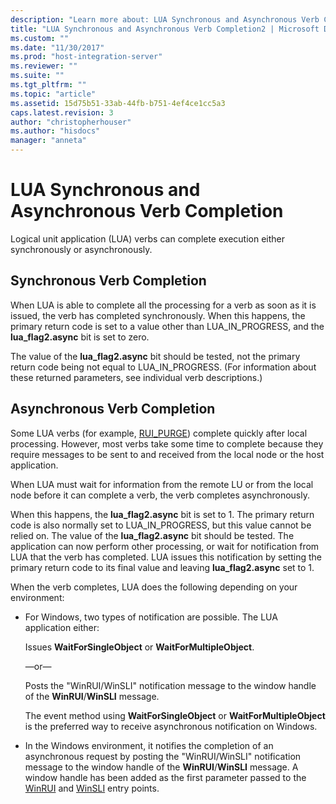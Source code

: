 ```yaml
---
description: "Learn more about: LUA Synchronous and Asynchronous Verb Completion"
title: "LUA Synchronous and Asynchronous Verb Completion2 | Microsoft Docs"
ms.custom: ""
ms.date: "11/30/2017"
ms.prod: "host-integration-server"
ms.reviewer: ""
ms.suite: ""
ms.tgt_pltfrm: ""
ms.topic: "article"
ms.assetid: 15d75b51-33ab-44fb-b751-4ef4ce1cc5a3
caps.latest.revision: 3
author: "christopherhouser"
ms.author: "hisdocs"
manager: "anneta"
---
```

# LUA Synchronous and Asynchronous Verb Completion
Logical unit application (LUA) verbs can complete execution either synchronously or asynchronously.  
  
## Synchronous Verb Completion  
 When LUA is able to complete all the processing for a verb as soon as it is issued, the verb has completed synchronously. When this happens, the primary return code is set to a value other than LUA_IN_PROGRESS, and the **lua_flag2.async** bit is set to zero.  
  
 The value of the **lua_flag2.async** bit should be tested, not the primary return code being not equal to LUA_IN_PROGRESS. (For information about these returned parameters, see individual verb descriptions.)  
  
## Asynchronous Verb Completion  
 Some LUA verbs (for example, [RUI_PURGE](./rui-purge2.md)) complete quickly after local processing. However, most verbs take some time to complete because they require messages to be sent to and received from the local node or the host application.  
  
 When LUA must wait for information from the remote LU or from the local node before it can complete a verb, the verb completes asynchronously.  
  
 When this happens, the **lua_flag2.async** bit is set to 1. The primary return code is also normally set to LUA_IN_PROGRESS, but this value cannot be relied on. The value of the **lua_flag2.async** bit should be tested. The application can now perform other processing, or wait for notification from LUA that the verb has completed. LUA issues this notification by setting the primary return code to its final value and leaving **lua_flag2.async** set to 1.  
  
 When the verb completes, LUA does the following depending on your environment:  
  
-   For Windows, two types of notification are possible. The LUA application either:  
  
     Issues **WaitForSingleObject** or **WaitForMultipleObject**.  
  
     —or—  
  
     Posts the "WinRUI/WinSLI" notification message to the window handle of the **WinRUI**/**WinSLI** message.  
  
     The event method using **WaitForSingleObject** or **WaitForMultipleObject** is the preferred way to receive asynchronous notification on Windows.  
  
-   In the Windows environment, it notifies the completion of an asynchronous request by posting the "WinRUI/WinSLI" notification message to the window handle of the **WinRUI**/**WinSLI** message. A window handle has been added as the first parameter passed to the [WinRUI](./winrui1.md) and [WinSLI](./winsli1.md) entry points.
